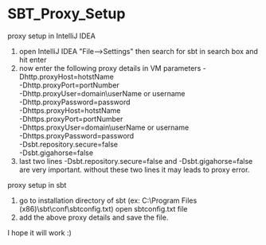# SBT_Proxy_Setup
proxy setup in IntelliJ IDEA
1. open IntelliJ IDEA "File-->Settings" then search for sbt in search box and hit enter
2. now enter the following proxy details in VM parameters
-Dhttp.proxyHost=hotstName\
-Dhttp.proxyPort=portNumber\
-Dhttp.proxyUser=domain\userName or username\
-Dhttp.proxyPassword=password\
-Dhttps.proxyHost=hotstName\
-Dhttps.proxyPort=portNumber\
-Dhttps.proxyUser=domain\userName or username\
-Dhttps.proxyPassword=password\
-Dsbt.repository.secure=false\
-Dsbt.gigahorse=false
3. last two lines -Dsbt.repository.secure=false and -Dsbt.gigahorse=false are very important. without these two lines it may leads to proxy error.

proxy setup in sbt
1. go to installation directory of sbt (ex: C:\Program Files (x86)\sbt\conf\sbtconfig.txt) open sbtconfig.txt file
2. add the above proxy details and save the file.

I hope it will work :)
